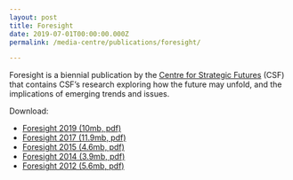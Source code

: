 ```yaml
---
layout: post
title: Foresight
date: 2019-07-01T00:00:00.000Z
permalink: /media-centre/publications/foresight/

---
```




Foresight is a biennial publication by the [Centre for Strategic Futures](https://www.csf.gov.sg) (CSF) that contains CSF’s research exploring how the future may unfold, and the implications of emerging trends and issues.

Download:

* [Foresight 2019 (10mb, pdf)](/files/media-centre/publications/csf_foresight_2019.pdf)
* [Foresight 2017 (11.9mb, pdf)](/images/publicationimages/foresight-2012.pdf)
* [Foresight 2015 (4.6mb, pdf)](/images/publicationimages/foresight-2015.pdf)
* [Foresight 2014 (3.9mb, pdf)](/images/publicationimages/foresight-2014.pdf)
* [Foresight 2012 (5.6mb, pdf)](/images/publicationimages/foresight-2012.pdf)
